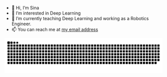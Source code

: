 - 👋 Hi, I’m Sina
- 👀 I’m interested in Deep Learning
- 🌱 I’m currently teaching Deep Learning and working as a Robotics Engineer.
- 📫 You can reach me at [my email address](mailto:neuralincendio@gmail.com)

<div align="center">
  <img src="https://github.com/Platane/snk/raw/output/github-contribution-grid-snake.svg" />
</div>

<!---
NeuralIncendio/NeuralIncendio is a ✨ special ✨ repository because its `README.md` (this file) appears on your GitHub profile.
You can click the Preview link to take a look at your changes.
--->
